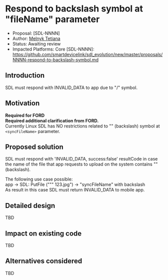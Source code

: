 # Respond to backslash symbol at "fileName" parameter

* Proposal: [SDL-NNNN]
* Author: [Melnyk Tetiana](https://github.com/TMelnyk)
* Status: Awaiting review
* Impacted Platforms: Core
[SDL-NNNN]: https://github.com/smartdevicelink/sdl_evolution/new/master/proposals/NNNN-respond-to-backslash-symbol.md

## Introduction
SDL must respond with INVALID_DATA to app due to "/" symbol. 

## Motivation  
**Required for FORD**  
**Required additional clarification from FORD.**  
Currently Linux SDL has NO restrictions related to "\" (backslash) symbol at `<syncFileName>` parameter.

## Proposed solution
SDL must respond with 'INVALID_DATA, success:false' resultCode in case the name of the file that app requests to upload on the system contains "\" (backslash).  

The following use case possible:  
app -> SDL: PutFile (""\" 123.jpg") -> "syncFileName" with backslash  
As result in this case SDL must return INVALID_DATA to mobile app.

## Detailed design
TBD

## Impact on existing code
TBD

## Alternatives considered
TBD
